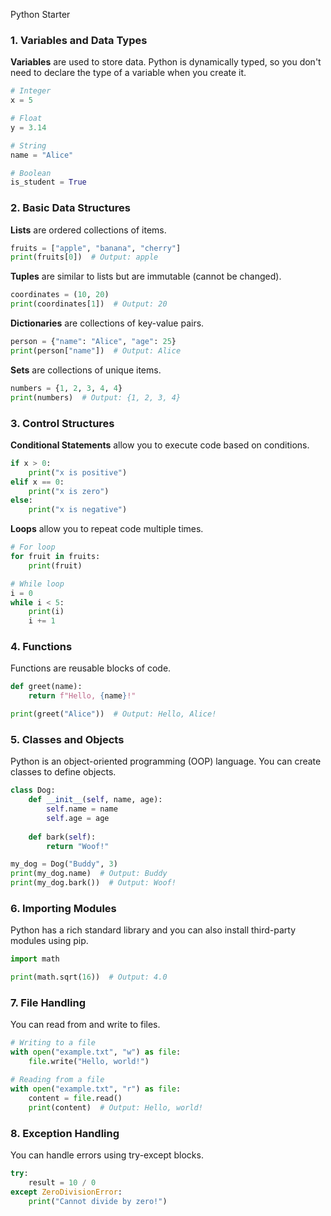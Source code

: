 Python Starter

### 1. Variables and Data Types

**Variables** are used to store data. Python is dynamically typed, so you don't need to declare the type of a variable when you create it.

```python
# Integer
x = 5

# Float
y = 3.14

# String
name = "Alice"

# Boolean
is_student = True
```

### 2. Basic Data Structures

**Lists** are ordered collections of items.

```python
fruits = ["apple", "banana", "cherry"]
print(fruits[0])  # Output: apple
```

**Tuples** are similar to lists but are immutable (cannot be changed).

```python
coordinates = (10, 20)
print(coordinates[1])  # Output: 20
```

**Dictionaries** are collections of key-value pairs.

```python
person = {"name": "Alice", "age": 25}
print(person["name"])  # Output: Alice
```

**Sets** are collections of unique items.

```python
numbers = {1, 2, 3, 4, 4}
print(numbers)  # Output: {1, 2, 3, 4}
```

### 3. Control Structures

**Conditional Statements** allow you to execute code based on conditions.

```python
if x > 0:
    print("x is positive")
elif x == 0:
    print("x is zero")
else:
    print("x is negative")
```

**Loops** allow you to repeat code multiple times.

```python
# For loop
for fruit in fruits:
    print(fruit)

# While loop
i = 0
while i < 5:
    print(i)
    i += 1
```

### 4. Functions

Functions are reusable blocks of code.

```python
def greet(name):
    return f"Hello, {name}!"

print(greet("Alice"))  # Output: Hello, Alice!
```

### 5. Classes and Objects

Python is an object-oriented programming (OOP) language. You can create classes to define objects.

```python
class Dog:
    def __init__(self, name, age):
        self.name = name
        self.age = age
    
    def bark(self):
        return "Woof!"

my_dog = Dog("Buddy", 3)
print(my_dog.name)  # Output: Buddy
print(my_dog.bark())  # Output: Woof!
```

### 6. Importing Modules

Python has a rich standard library and you can also install third-party modules using pip.

```python
import math

print(math.sqrt(16))  # Output: 4.0
```

### 7. File Handling

You can read from and write to files.

```python
# Writing to a file
with open("example.txt", "w") as file:
    file.write("Hello, world!")

# Reading from a file
with open("example.txt", "r") as file:
    content = file.read()
    print(content)  # Output: Hello, world!
```

### 8. Exception Handling

You can handle errors using try-except blocks.

```python
try:
    result = 10 / 0
except ZeroDivisionError:
    print("Cannot divide by zero!")
```
